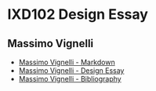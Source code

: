 IXD102 Design Essay
======================================

Massimo Vignelli
----------------

- [Massimo Vignelli - Markdown](https://sarahcupples.github.io/Massimo-Vignelli/massimo.md)
- [Massimo Vignelli - Design Essay](https://sarahcupples.github.io/Massimo-Vignelli/massimo.html)
- [Massimo Vignelli - Bibliography](https://sarahcupples.github.io/Massimo-Vignelli/bibliography.html)